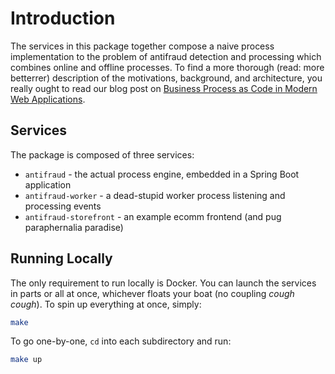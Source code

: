 # Introduction
The services in this package together compose a naive process implementation to the problem of antifraud detection and processing which combines online and offline processes. To find a more thorough (read: more betterrer) description of the motivations, background, and architecture, you really ought to read our blog post on [Business Process as Code in Modern Web Applications](https://labs.meanpug.com).

## Services
The package is composed of three services:

* `antifraud` - the actual process engine, embedded in a Spring Boot application
* `antifraud-worker` - a dead-stupid worker process listening and processing events
* `antifraud-storefront` - an example ecomm frontend (and pug paraphernalia paradise)

## Running Locally
The only requirement to run locally is Docker. You can launch the services in parts or all at once, whichever floats your 
boat (no coupling *cough cough*). To spin up everything at once, simply:

```bash
make
```

To go one-by-one, `cd` into each subdirectory and run:

```bash
make up
```
